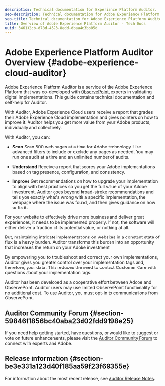 ```yaml
---
description: Technical documentation for Experience Platform Auditor.
seo-description: Technical documentation for Adobe Experience Platform Auditor.
seo-title: Technical documentation for Adobe Experience Platform Auditor 
title: Overview of Adobe Experience Platform Auditor - Tech Docs
uuid: 346132cb-d78d-4573-8edd-dbaa4c3bb05d
---
```


# Adobe Experience Platform Auditor Overview {#adobe-experience-cloud-auditor}

Adobe Experience Platform Auditor is a service of the Adobe Experience Platform that was co-developed with [ObservePoint](https://www.observepoint.com/), experts in validating digital implementations. This guide contains technical documentation and self-help for Auditor.

With Auditor, Adobe Experience Cloud users receive a report that grades their Adobe Experience Cloud implementation and gives pointers on how to improve it. Auditor helps you get more value from your Adobe products, individually and collectively.

With Auditor, you can:

* **Scan** Scan 500 web pages at a time for Adobe technology. Use advanced filters to include or exclude any pages as needed. You may run one audit at a time and an unlimited number of audits. 

* **Understand** Receive a report that scores your Adobe implementations based on tag presence, configuration, and consistency. 

* **Improve** Get recommendations on how to upgrade your implementation to align with best practices so you get the full value of your Adobe investment. Auditor goes beyond broad-stroke recommendations and tells you exactly what's wrong with a specific implementation, the webpage where the issue was found, and then gives guidance on how to fix it.

For your website to effectively drive more business and deliver great experiences, it needs to be implemented properly. If not, the software will either deliver a fraction of its potential value, or nothing at all.

But, maintaining intricate implementations on websites in a constant state of flux is a heavy burden. Auditor transforms this burden into an opportunity that increases the return on your Adobe investment.

By empowering you to troubleshoot and correct your own implementations, Auditor gives you greater control over your implementation tags and, therefore, your data. This reduces the need to contact Customer Care with questions about your implementation tags.

Auditor has been developed as a cooperative effort between Adobe and ObservePoint. Auditor users may use limited ObservePoint functionality for no additional cost. To use Auditor, you must opt-in to communications from ObservePoint.

## Auditor Community Forum {#section-59846f1856bc40aba23d02fdd9198e25}

If you need help getting started, have questions, or would like to suggest or vote on future enhancements, please visit the [Auditor Community Forum](https://forums.adobe.com/community/experience-cloud/platform/core-services/activation-service/auditor) to connect with experts and Adobe.

## Release information {#section-be3e331a123d40f185aa59f23f69355e}

For information about the most recent release, see [Auditor Release Notes](release-notes.md). 
